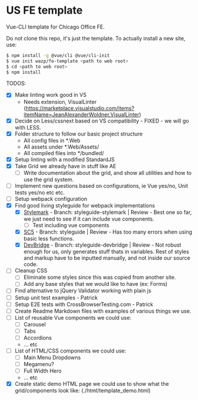 # US FE template

Vue-CLI template for Chicago Office FE.

Do not clone this repo, it's just the template. To actually install a new site, use:

```bash
$ npm install -g @vue/cli @vue/cli-init
$ vue init wazp/fe-template <path to web root>
$ cd <path to web root>
$ npm install
```

TODOS:
- [x] Make linting work good in VS
  - Needs extension, VisualLinter (https://marketplace.visualstudio.com/items?itemName=JeanAlexanderWoldner.VisualLinter)
- [x] Decide on Less/cssnext based on VS compatibility - FIXED - we will go with LESS.
- [x] Folder structure to follow our basic project structure
  - All config files in *.Web
  - All assets under *.Web/Assets/
  - All compiled files into */bundled/
- [x] Setup linting with a modified StandardJS
- [x] Take Grid we already have in stuff like AE
  - [ ] Write documentation about the grid, and show all utilities and how to use the grid system.
- [ ] Implement new questions based on configurations, ie Vue yes/no, Unit tests yes/no etc etc.
- [ ] Setup webpack configuration
- [x] Find good living styleguide for webpack implementations
  - [x] [Stylemark](https://github.com/nextbigsoundinc/stylemark) - Branch: styleguide-stylemark | Review - Best one so far, we just need to see if it can include vue components.
    - [ ] Test including vue components
  - [x] [SC5](https://github.com/SC5/sc5-styleguide) - Branch: styleguide | Review - Has too many errors when using basic less functions.
  - [x] [DevBridge](https://github.com/devbridge/Styleguide) - Branch: styleguide-devbridge | Review - Not robust enough for us, only generates stuff thats in variables. Rest of styles and markup have to be inputted manually, and not inside our source code.
- [ ] Cleanup CSS
  - [ ] Eliminate some styles since this was copied from another site.
  - [ ] Add any base styles that we would like to have (ex: Forms)
- [ ] Find alternative to jQuery Validator working with plain js
- [ ] Setup unit test examples - Patrick
- [ ] Setup E2E tests with CrossBrowserTesting.com - Patrick
- [ ] Create Readme Markdown files with examples of various things we use.
- [ ] List of reusable Vue components we could use:
  - [ ] Carousel
  - [ ] Tabs
  - [ ] Accordions
  - ... etc
- [ ] List of HTML/CSS components we could use:
  - [ ] Main Menu Dropdowns
  - [ ] Megamenu?
  - [ ] Full Width Hero
  - ... etc
- [x] Create static demo HTML page we could use to show what the grid/components look like: (./html/template_demo.html)